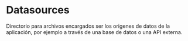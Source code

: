 # Datasources
Directorio para archivos encargados ser los origenes de datos de la
aplicación, por ejemplo a través de una base de datos o una API externa.

